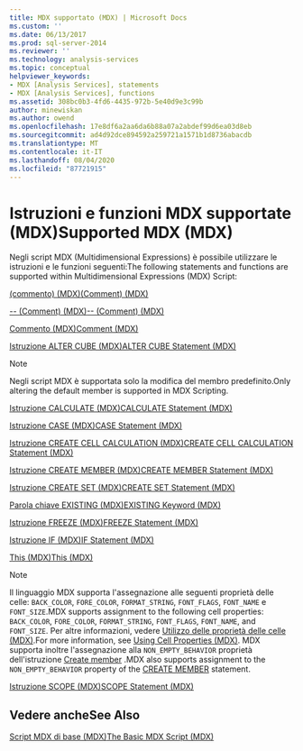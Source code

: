 ```yaml
---
title: MDX supportato (MDX) | Microsoft Docs
ms.custom: ''
ms.date: 06/13/2017
ms.prod: sql-server-2014
ms.reviewer: ''
ms.technology: analysis-services
ms.topic: conceptual
helpviewer_keywords:
- MDX [Analysis Services], statements
- MDX [Analysis Services], functions
ms.assetid: 308bc0b3-4fd6-4435-972b-5e40d9e3c99b
author: minewiskan
ms.author: owend
ms.openlocfilehash: 17e8df6a2aa6da6b88a07a2abdef99d6ea03d8eb
ms.sourcegitcommit: ad4d92dce894592a259721a1571b1d8736abacdb
ms.translationtype: MT
ms.contentlocale: it-IT
ms.lasthandoff: 08/04/2020
ms.locfileid: "87721915"
---
```

# <a name="supported-mdx-mdx"></a><span data-ttu-id="43b9d-102">Istruzioni e funzioni MDX supportate (MDX)</span><span class="sxs-lookup"><span data-stu-id="43b9d-102">Supported MDX (MDX)</span></span>
  <span data-ttu-id="43b9d-103">Negli script MDX (Multidimensional Expressions) è possibile utilizzare le istruzioni e le funzioni seguenti:</span><span class="sxs-lookup"><span data-stu-id="43b9d-103">The following statements and functions are supported within Multidimensional Expressions (MDX) Script:</span></span>  
  
 [<span data-ttu-id="43b9d-104">&#40;commento&#41; &#40;MDX&#41;</span><span class="sxs-lookup"><span data-stu-id="43b9d-104">&#40;Comment&#41; &#40;MDX&#41;</span></span>](/sql/mdx/comment-mdx)  
  
 [<span data-ttu-id="43b9d-105">-- &#40;Comment&#41; &#40;MDX&#41;</span><span class="sxs-lookup"><span data-stu-id="43b9d-105">-- &#40;Comment&#41; &#40;MDX&#41;</span></span>](/sql/mdx/comment-mdx)  
  
 [<span data-ttu-id="43b9d-106">Commento &#40;MDX&#41;</span><span class="sxs-lookup"><span data-stu-id="43b9d-106">Comment &#40;MDX&#41;</span></span>](/sql/mdx/comment-mdx)  
  
 [<span data-ttu-id="43b9d-107">Istruzione ALTER CUBE &#40;MDX&#41;</span><span class="sxs-lookup"><span data-stu-id="43b9d-107">ALTER CUBE Statement &#40;MDX&#41;</span></span>](/sql/mdx/mdx-data-definition-alter-cube)  
  
> [!NOTE]  
>  <span data-ttu-id="43b9d-108">Negli script MDX è supportata solo la modifica del membro predefinito.</span><span class="sxs-lookup"><span data-stu-id="43b9d-108">Only altering the default member is supported in MDX Scripting.</span></span>  
  
 [<span data-ttu-id="43b9d-109">Istruzione CALCULATE &#40;MDX&#41;</span><span class="sxs-lookup"><span data-stu-id="43b9d-109">CALCULATE Statement &#40;MDX&#41;</span></span>](/sql/mdx/mdx-scripting-calculate)  
  
 [<span data-ttu-id="43b9d-110">Istruzione CASE &#40;MDX&#41;</span><span class="sxs-lookup"><span data-stu-id="43b9d-110">CASE Statement &#40;MDX&#41;</span></span>](/sql/mdx/case-statement-mdx)  
  
 [<span data-ttu-id="43b9d-111">Istruzione CREATE CELL CALCULATION &#40;MDX&#41;</span><span class="sxs-lookup"><span data-stu-id="43b9d-111">CREATE CELL CALCULATION Statement &#40;MDX&#41;</span></span>](/sql/mdx/mdx-data-definition-create-cell-calculation)  
  
 [<span data-ttu-id="43b9d-112">Istruzione CREATE MEMBER &#40;MDX&#41;</span><span class="sxs-lookup"><span data-stu-id="43b9d-112">CREATE MEMBER Statement &#40;MDX&#41;</span></span>](/sql/mdx/mdx-data-definition-create-member)  
  
 [<span data-ttu-id="43b9d-113">Istruzione CREATE SET &#40;MDX&#41;</span><span class="sxs-lookup"><span data-stu-id="43b9d-113">CREATE SET Statement &#40;MDX&#41;</span></span>](/sql/mdx/mdx-data-definition-create-set)  
  
 [<span data-ttu-id="43b9d-114">Parola chiave EXISTING &#40;MDX&#41;</span><span class="sxs-lookup"><span data-stu-id="43b9d-114">EXISTING Keyword &#40;MDX&#41;</span></span>](mdx-query-existing-keyword.md)  
  
 [<span data-ttu-id="43b9d-115">Istruzione FREEZE &#40;MDX&#41;</span><span class="sxs-lookup"><span data-stu-id="43b9d-115">FREEZE Statement &#40;MDX&#41;</span></span>](/sql/mdx/mdx-scripting-freeze)  
  
 [<span data-ttu-id="43b9d-116">Istruzione IF &#40;MDX&#41;</span><span class="sxs-lookup"><span data-stu-id="43b9d-116">IF Statement  &#40;MDX&#41;</span></span>](/sql/mdx/mdx-scripting-if)  
  
 [<span data-ttu-id="43b9d-117">This &#40;MDX&#41;</span><span class="sxs-lookup"><span data-stu-id="43b9d-117">This &#40;MDX&#41;</span></span>](/sql/mdx/this-mdx)  
  
> [!NOTE]  
>  <span data-ttu-id="43b9d-118">Il linguaggio MDX supporta l'assegnazione alle seguenti proprietà delle celle: `BACK_COLOR`, `FORE_COLOR`, `FORMAT_STRING`, `FONT_FLAGS`, `FONT_NAME` e `FONT_SIZE`.</span><span class="sxs-lookup"><span data-stu-id="43b9d-118">MDX supports assignment to the following cell properties: `BACK_COLOR`, `FORE_COLOR`, `FORMAT_STRING`, `FONT_FLAGS`, `FONT_NAME`, and `FONT_SIZE`.</span></span> <span data-ttu-id="43b9d-119">Per altre informazioni, vedere [Utilizzo delle proprietà delle celle &#40;MDX&#41;](mdx-cell-properties-using-cell-properties.md).</span><span class="sxs-lookup"><span data-stu-id="43b9d-119">For more information, see [Using Cell Properties &#40;MDX&#41;](mdx-cell-properties-using-cell-properties.md).</span></span> <span data-ttu-id="43b9d-120">MDX supporta inoltre l'assegnazione alla `NON_EMPTY_BEHAVIOR` proprietà dell'istruzione [Create member](/sql/mdx/mdx-data-definition-create-member) .</span><span class="sxs-lookup"><span data-stu-id="43b9d-120">MDX also supports assignment to the `NON_EMPTY_BEHAVIOR` property of the [CREATE MEMBER](/sql/mdx/mdx-data-definition-create-member) statement.</span></span>  
  
 [<span data-ttu-id="43b9d-121">Istruzione SCOPE &#40;MDX&#41;</span><span class="sxs-lookup"><span data-stu-id="43b9d-121">SCOPE Statement &#40;MDX&#41;</span></span>](/sql/mdx/mdx-scripting-scope)  
  
## <a name="see-also"></a><span data-ttu-id="43b9d-122">Vedere anche</span><span class="sxs-lookup"><span data-stu-id="43b9d-122">See Also</span></span>  
 [<span data-ttu-id="43b9d-123">Script MDX di base &#40;MDX&#41;</span><span class="sxs-lookup"><span data-stu-id="43b9d-123">The Basic MDX Script &#40;MDX&#41;</span></span>](the-basic-mdx-script-mdx.md)  
  
  
